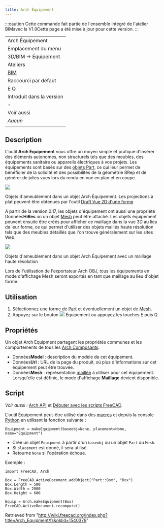 ```yaml
---
title: Arch Équipement
---
```

:::caution
Cette commande fait partie de l'ensemble intégré de l'atelier BIMavec la V1.0Cette page a été mise à jour pour cette version.
:::

|  |
| --- |
| Arch Équipement |
| Emplacement du menu |
| 3D/BIM → Équipement |
| Ateliers |
| [BIM](/BIM_Workbench/fr "BIM Workbench/fr") |
| Raccourci par défaut |
| E Q |
| Introduit dans la version |
| - |
| Voir aussi |
| *Aucun* |
|  |

## Description

L'outil **Arch Équipement** vous offre un moyen simple et pratique d'insérer des éléments autonomes, non structurels tels que des meubles, des équipements sanitaire ou appareils électriques à vos projets. Les équipements sont basés sur des [objets Part](/Part_Workbench/fr "Part Workbench/fr"), ce qui leur permet de bénéficier de la solidité et des possibilités de la géométrie BRep et de générer de jolies vues lors du rendu en vue en plan et en coupe.

![](/images/Arch_equipment_example.jpg)

Objets d'ameublement dans un objet Arch Équipement. Les projections à plat peuvent être obtenues par l'outil [Draft Vue 2D d'une forme](/Draft_Shape2DView/fr "Draft Shape2DView/fr")

A partir de la version 0.17, les objets d'équipement ont aussi une propriété Données**HiRes** où un objet [Mesh](/Mesh_Workbench/fr "Mesh Workbench/fr") peut être attaché. Les objets équipement peuvent ensuite être créés pour afficher ce maillage dans la vue 3D au lieu de leur forme, ce qui permet d'utiliser des objets maillés haute résolution tels que des meubles détaillés que l'on trouve généralement sur les sites Web.

![](/images/Arch_equipment_mesh.jpg)

Objets d'ameublement dans un objet Arch Équipement avec un maillage haute résolution

Lors de l'utilisation de l'exportateur Arch OBJ, tous les équipements en mode d'affichage Mesh seront exportés en tant que maillage au lieu d'objet forme.

## Utilisation

1. Sélectionnez une forme de [Part](/Part_Workbench/fr "Part Workbench/fr") et éventuellement un objet de [Mesh](/Mesh_Workbench/fr "Mesh Workbench/fr").
2. Appuyez sur le bouton ![](/images/Arch_Equipment.png) Équipement ou appuyez les touches E puis Q.

## Propriétés

Un objet Arch Equipment partagent les propriétés communes et les comportements de tous les [Arch Composants](/Arch_Component/fr "Arch Component/fr").

* Données**Model** : description du modèle de cet équipement.
* Données**Url** : URL de la page du produit, où plus d'informations sur cet équipement peut être trouvée.
* Données**Mesh** : représentation [maillée](/Mesh_Workbench/fr "Mesh Workbench/fr") à utiliser pour cet équipement. Lorsqu'elle est définie, le mode d'affichage **Maillage** devient disponible.

## Script

*Voir aussi :* [Arch API](/Arch_API/fr "Arch API/fr") et [Débuter avec les scripts FreeCAD](/FreeCAD_Scripting_Basics/fr "FreeCAD Scripting Basics/fr").

L'outil Équipement peut-être utilisé dans des [macros](/Macros/fr "Macros/fr") et depuis la console [Python](/Python/fr "Python/fr") en utilisant la fonction suivante :

```
Equipment = makeEquipment(baseobj=None, placement=None, name="Equipment")

```

* Crée un objet `Equipment` à partir d'un `baseobj` ou un objet `Part` ou `Mesh`.
* Si `placement` est donné, il sera utilisé.
* Retourne `None` si l'opération échoue.

Exemple :

```
import FreeCAD, Arch

Box = FreeCAD.ActiveDocument.addObject("Part::Box", "Box")
Box.Length = 500
Box.Width = 2000
Box.Height = 600

Equip = Arch.makeEquipment(Box)
FreeCAD.ActiveDocument.recompute()

```

Retrieved from "<http://wiki.freecad.org/index.php?title=Arch_Equipment/fr&oldid=1540379>"